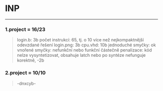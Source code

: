 # INP
--------------------
### 1.project = 16/23

> login.b: 3b počet instrukcí: 65, tj. o 10 více než nejkompaktnější odevzdané řešení login.png: 3b cpu.vhd: 10b jednoduché smyčky: ok vnořené smyčky: nefunkční nebo funkční částečně penalizace: kód nelze vysyntetizovat, obsahuje latch nebo po syntéze nefunguje korektně, -2b

### 2.project = 10/10

> -dnxcyb-
